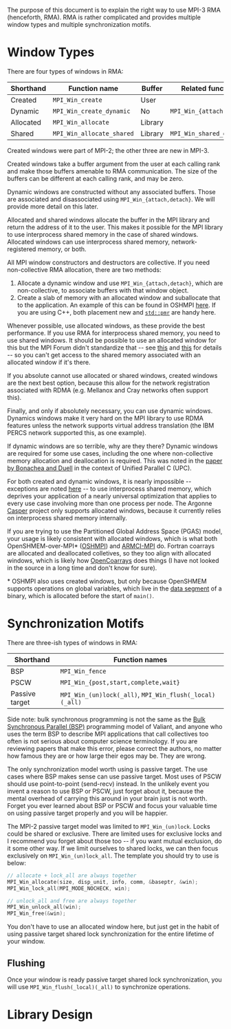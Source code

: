 The purpose of this document is to explain the right way to use MPI-3 RMA (henceforth, RMA).
RMA is rather complicated and provides multiple window types and
multiple synchronization motifs.

# Window Types

There are four types of windows in RMA:

Shorthand|Function name|Buffer|Related functions
---|---|---|---
Created|``MPI_Win_create``|User|
Dynamic|``MPI_Win_create_dynamic``|No|`MPI_Win_{attach,detach}`
Allocated|``MPI_Win_allocate``|Library|
Shared|``MPI_Win_allocate_shared``|Library|`MPI_Win_shared_query`

Created windows were part of MPI-2; the other three are new in MPI-3.

Created windows take a buffer argument from the user at each calling rank
and make those buffers amenable to RMA communication.
The size of the buffers can be different at each calling rank, and may be zero.

Dynamic windows are constructed without any associated buffers.
Those are associated and disassociated using `MPI_Win_{attach,detach}`.
We will provide more detail on this later.

Allocated and shared windows allocate the buffer in the MPI library
and return the address of it to the user.
This makes it possible for the MPI library to use interprocess shared memory
in the case of shared windows.
Allocated windows can use interprocess shared memory, network-registered memory, or both.

All MPI window constructors and destructors are collective.
If you need non-collective RMA allocation, there are two methods:
  1. Allocate a dynamic window and use `MPI_Win_{attach,detach}`, which are non-collective, 
     to associate buffers with that window object.
  2. Create a slab of memory with an allocated window and suballocate that to the application.
     An example of this can be found in OSHMPI [here](https://github.com/jeffhammond/oshmpi/blob/master/src/shmem-internals.c#L338).  If you are using C++, both placement new and [`std::pmr`](https://en.cppreference.com/w/cpp/memory/memory_resource) are handy here.
     
Whenever possible, use allocated windows, as these provide the best performance.
If you use RMA for interprocess shared memory, you need to use shared windows.
It should be possible to use an allocated window for this but the MPI Forum
didn't standardize that
-- see [this](https://github.com/mpi-forum/mpi-forum-historic/issues/397)
and [this](https://github.com/mpi-forum/mpi-issues/issues/23) for details --
so you can't get access to the shared memory associated with an allocated window
if it's there.

If you absolute cannot use allocated or shared windows, created windows 
are the next best option, because this allow for the network registration
associated with RDMA (e.g. Mellanox and Cray networks often support this).

Finally, and only if absolutely necessary, you can use dynamic windows.
Dynamics windows make it very hard on the MPI library to use RDMA features
unless the network supports virtual address translation
(the IBM PERCS network supported this, as one example).

If dynamic windows are so terrible, why are they there?
Dynamic windows are required for some use cases, including the one
where non-collective memory allocation and deallocation is required.
This was noted in the [paper by Bonachea and Duell](https://gasnet.lbl.gov/pubs/bonachea-duell-mpi.pdf)
in the context of Unified Parallel C (UPC).

For both created and dynamic windows, it is nearly impossible
-- exceptions are noted [here](https://github.com/mpi-forum/mpi-issues/issues/23) --
to use interprocess shared memory, which deprives your application of a nearly
universal optimization that applies to every use case involving more than one process per node.
The Argonne [Casper](https://www.mcs.anl.gov/project/casper/) project
only supports allocated windows, because it currently relies on interprocess shared memory
internally.

If you are trying to use the Partitioned Global Address Space (PGAS) model,
your usage is likely consistent with allocated windows, which is what both
OpenSHMEM-over-MPI\* ([OSHMPI](https://github.com/jeffhammond/oshmpi)) and
[ARMCI-MPI](https://github.com/pmodels/armci-mpi) do.
Fortran coarrays are allocated and deallocated colletives, so they too align
with allocated windows, which is likely how [OpenCoarrays](http://www.opencoarrays.org/)
does things (I have not looked in the source in a long time and don't know for sure).

\* OSHMPI also uses created windows, but only because OpenSHMEM supports
operations on global variables, which live in the
[data segment](https://en.wikipedia.org/wiki/Data_segment)
of a binary, which is allocated before the start of `main()`.

# Synchronization Motifs

There are three-ish types of windows in RMA:

Shorthand|Function names
---|---
BSP|``MPI_Win_fence``
PSCW|``MPI_Win_{post,start,complete,wait}``
Passive target|``MPI_Win_(un)lock(_all)``, ``MPI_Win_flush(_local)(_all)``

Side note: bulk synchronous programming is not the same as the
[Bulk Synchronous Parallel (BSP)](https://en.wikipedia.org/wiki/Bulk_synchronous_parallel)
programming model of Valiant, and anyone who uses the term BSP to describe
MPI applications that call collectives too often is not serious about computer science terminology.
If you are reviewing papers that make this error, please correct the authors, no matter
how famous they are or how large their egos may be.  They are wrong.

The only synchronization model worth using is passive target.
The use cases where BSP makes sense can use passive target.
Most uses of PSCW should use point-to-point (send-recv) instead.
In the unlikely event you invent a reason to use BSP or PSCW,
just forget about it, because the mental overhead of carrying this
around in your brain just is not worth.
Forget you ever learned about BSP or PSCW and focus your valuable
time on using passive target properly and you will be happier.

The MPI-2 passive target model was limited to `MPI_Win_(un)lock`.
Locks could be shared or exclusive.
There are limited uses for exclusive locks and I recommend you forget about
those too -- if you want mutual exclusion, do it some other way.
If we limit ourselves to shared locks, we can then focus exclusively
on ``MPI_Win_(un)lock_all``.
The template you should try to use is below:

```c
// allocate + lock_all are always together
MPI_Win_allocate(size, disp_unit, info, comm, &baseptr, &win); 
MPI_Win_lock_all(MPI_MODE_NOCHECK, win);
```

```c
// unlock_all and free are always together
MPI_Win_unlock_all(win);
MPI_Win_free(&win); 
```

You don't have to use an allocated window here, but just get
in the habit of using passive target shared lock synchronization
for the entire lifetime of your window.

## Flushing

Once your window is ready passive target shared lock synchronization,
you will use ``MPI_Win_flush(_local)(_all)`` to synchronize operations.

# Library Design

